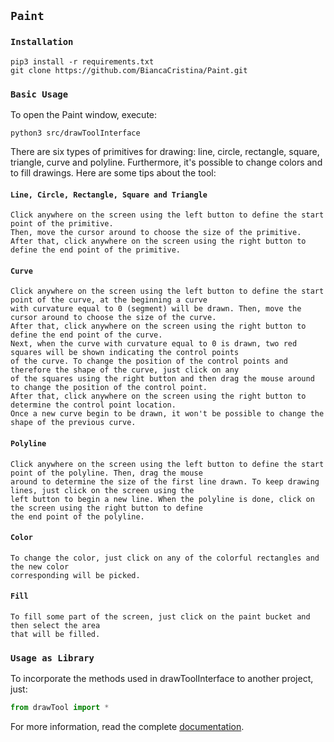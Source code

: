 ## `Paint`

### `Installation`
```
pip3 install -r requirements.txt
git clone https://github.com/BiancaCristina/Paint.git
```

### `Basic Usage`
To open the Paint window, execute:
```
python3 src/drawToolInterface
```

There are six types of primitives for drawing: line, circle, rectangle, square, triangle, curve and polyline. Furthermore, it's possible to change colors and to fill drawings. Here are some tips about the tool:

#### `Line, Circle, Rectangle, Square and Triangle`
```
Click anywhere on the screen using the left button to define the start point of the primitive. 
Then, move the cursor around to choose the size of the primitive. 
After that, click anywhere on the screen using the right button to define the end point of the primitive. 
```

#### `Curve`
```
Click anywhere on the screen using the left button to define the start point of the curve, at the beginning a curve 
with curvature equal to 0 (segment) will be drawn. Then, move the cursor around to choose the size of the curve. 
After that, click anywhere on the screen using the right button to define the end point of the curve. 
Next, when the curve with curvature equal to 0 is drawn, two red squares will be shown indicating the control points 
of the curve. To change the position of the control points and therefore the shape of the curve, just click on any 
of the squares using the right button and then drag the mouse around to change the position of the control point. 
After that, click anywhere on the screen using the right button to determine the control point location. 
Once a new curve begin to be drawn, it won't be possible to change the shape of the previous curve. 
```

#### `Polyline`
```
Click anywhere on the screen using the left button to define the start point of the polyline. Then, drag the mouse 
around to determine the size of the first line drawn. To keep drawing lines, just click on the screen using the 
left button to begin a new line. When the polyline is done, click on the screen using the right button to define 
the end point of the polyline. 
```

#### `Color`
```
To change the color, just click on any of the colorful rectangles and the new color 
corresponding will be picked.
```

#### `Fill`
```
To fill some part of the screen, just click on the paint bucket and then select the area 
that will be filled. 
```

### `Usage as Library`
To incorporate the methods used in drawToolInterface to another project, just:
```python
from drawTool import *
```
For more information, read the complete [documentation](https://github.com/BiancaCristina/Paint/tree/master/docs).

